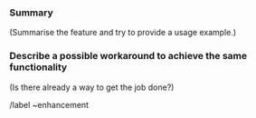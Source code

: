<!---
Please read this!

Before opening a new issue, make sure to skim through the documentation
at http://km3py.pages.km3net.de/km3pipe
--->

### Summary

(Summarise the feature and try to provide a usage example.)

### Describe a possible workaround to achieve the same functionality

(Is there already a way to get the job done?)

/label ~enhancement
